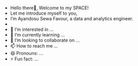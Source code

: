 - Hello there👋, Welcome to my SPACE!
- Let me introduce myself to you,
-  I’m Ayandosu Sewa Favour, a data and analytics engineer.
-  
- 👀 I’m interested in ...
- 🌱 I’m currently learning ...
- 💞️ I’m looking to collaborate on ...
- 📫 How to reach me ...
- 😄 Pronouns: ...
- ⚡ Fun fact: ...

<!---
AyandosuSewaFavour/AyandosuSewaFavour is a ✨ special ✨ repository because its `README.md` (this file) appears on your GitHub profile.
You can click the Preview link to take a look at your changes.
--->
